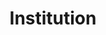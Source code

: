 ---
title: Institution
description: Institutions within SIBUy
permalink: /en/institution/_key_
layout: institution-key
---